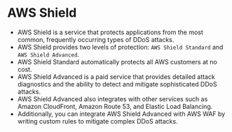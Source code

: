 # AWS Shield

- AWS Shield is a service that protects applications from the most common, frequently occurring types of DDoS attacks. 
- AWS Shield provides two levels of protection: `AWS Shield Standard` and `AWS Shield Advanced`.
- AWS Shield Standard automatically protects all AWS customers at no cost.
- AWS Shield Advanced is a paid service that provides detailed attack diagnostics and the ability to detect and mitigate sophisticated DDoS attacks.
- AWS Shield Advanced also integrates with other services such as Amazon CloudFront, Amazon Route 53, and Elastic Load Balancing.
- Additionally, you can integrate AWS Shield Advanced with AWS WAF by writing custom rules to mitigate complex DDoS attacks.
